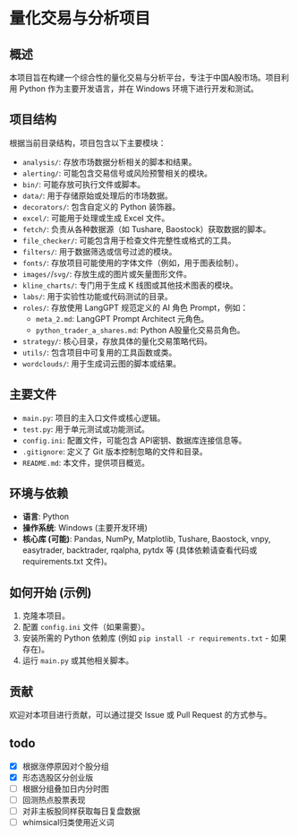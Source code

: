 # 量化交易与分析项目

## 概述

本项目旨在构建一个综合性的量化交易与分析平台，专注于中国A股市场。项目利用 Python 作为主要开发语言，并在 Windows 环境下进行开发和测试。

## 项目结构

根据当前目录结构，项目包含以下主要模块：

-   `analysis/`: 存放市场数据分析相关的脚本和结果。
-   `alerting/`: 可能包含交易信号或风险预警相关的模块。
-   `bin/`: 可能存放可执行文件或脚本。
-   `data/`: 用于存储原始或处理后的市场数据。
-   `decorators/`: 包含自定义的 Python 装饰器。
-   `excel/`: 可能用于处理或生成 Excel 文件。
-   `fetch/`: 负责从各种数据源（如 Tushare, Baostock）获取数据的脚本。
-   `file_checker/`: 可能包含用于检查文件完整性或格式的工具。
-   `filters/`: 用于数据筛选或信号过滤的模块。
-   `fonts/`: 存放项目可能使用的字体文件（例如，用于图表绘制）。
-   `images/`/`svg/`: 存放生成的图片或矢量图形文件。
-   `kline_charts/`: 专门用于生成 K 线图或其他技术图表的模块。
-   `labs/`: 用于实验性功能或代码测试的目录。
-   `roles/`: 存放使用 LangGPT 规范定义的 AI 角色 Prompt，例如：
    -   `meta_2.md`: LangGPT Prompt Architect 元角色。
    -   `python_trader_a_shares.md`: Python A股量化交易员角色。
-   `strategy/`: 核心目录，存放具体的量化交易策略代码。
-   `utils/`: 包含项目中可复用的工具函数或类。
-   `wordclouds/`: 用于生成词云图的脚本或结果。

## 主要文件

-   `main.py`: 项目的主入口文件或核心逻辑。
-   `test.py`: 用于单元测试或功能测试。
-   `config.ini`: 配置文件，可能包含 API密钥、数据库连接信息等。
-   `.gitignore`: 定义了 Git 版本控制忽略的文件和目录。
-   `README.md`: 本文件，提供项目概览。

## 环境与依赖

-   **语言**: Python
-   **操作系统**: Windows (主要开发环境)
-   **核心库 (可能)**: Pandas, NumPy, Matplotlib, Tushare, Baostock, vnpy, easytrader, backtrader, rqalpha, pytdx 等 (具体依赖请查看代码或 requirements.txt 文件)。

## 如何开始 (示例)

1.  克隆本项目。
2.  配置 `config.ini` 文件（如果需要）。
3.  安装所需的 Python 依赖库 (例如 `pip install -r requirements.txt` - 如果存在)。
4.  运行 `main.py` 或其他相关脚本。

## 贡献

欢迎对本项目进行贡献，可以通过提交 Issue 或 Pull Request 的方式参与。

## todo
- [x] 根据涨停原因对个股分组
- [x] 形态选股区分创业版
- [ ] 根据分组叠加日内分时图
- [ ] 回测热点股票表现
- [ ] 对非主板股同样获取每日复盘数据
- [ ] whimsical归类使用近义词
